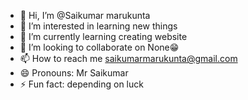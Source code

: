 - 👋 Hi, I’m @Saikumar marukunta
- 👀 I’m interested in learning new things
- 🌱 I’m currently learning creating website
- 💞️ I’m looking to collaborate on None😁
- 📫 How to reach me saikumarmarukunta@gmail.com
- 😄 Pronouns: Mr Saikumar
- ⚡ Fun fact: depending on luck

<!---
Saikumarmarukunta/Saikumarmarukunta is a ✨ special ✨ repository because its `README.md` (this file) appears on your GitHub profile.
You can click the Preview link to take a look at your changes.
--->
